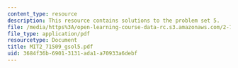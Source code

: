 ```yaml
---
content_type: resource
description: This resource contains solutions to the problem set 5.
file: /media/https%3A/open-learning-course-data-rc.s3.amazonaws.com/2-71-optics-spring-2009/3684f36b69013131ada1a70933a6debf_MIT2_71S09_gsol5.pdf
file_type: application/pdf
resourcetype: Document
title: MIT2_71S09_gsol5.pdf
uid: 3684f36b-6901-3131-ada1-a70933a6debf
---
```

